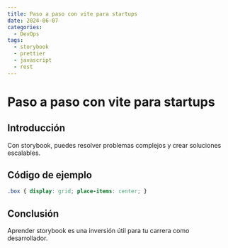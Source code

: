```yaml
---
title: Paso a paso con vite para startups
date: 2024-06-07
categories:
  - DevOps
tags:
  - storybook
  - prettier
  - javascript
  - rest
---
```


# Paso a paso con vite para startups

## Introducción

Con storybook, puedes resolver problemas complejos y crear soluciones escalables.

## Código de ejemplo

```css
.box { display: grid; place-items: center; }
```

## Conclusión

Aprender storybook es una inversión útil para tu carrera como desarrollador.